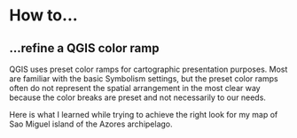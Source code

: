 # How to...
## ...refine a QGIS color ramp
QGIS uses preset color ramps for cartographic presentation purposes. Most are familiar with the basic Symbolism settings, but the preset color ramps often do not represent the spatial arrangement in the most clear way because the color breaks are preset and not necessarily to our needs. 

Here is what I learned while trying to achieve the right look for my map of Sao Miguel island of the Azores archipelago.

